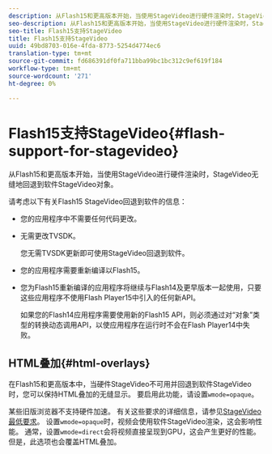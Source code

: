 ```yaml
---
description: 从Flash15和更高版本开始，当使用StageVideo进行硬件渲染时，StageVideo无缝地回退到软件StageVideo对象。
seo-description: 从Flash15和更高版本开始，当使用StageVideo进行硬件渲染时，StageVideo无缝地回退到软件StageVideo对象。
seo-title: Flash15支持StageVideo
title: Flash15支持StageVideo
uuid: 49bd8703-016e-4fda-8773-5254d4774ec6
translation-type: tm+mt
source-git-commit: fd686391df0fa711bba99bc1bc312c9ef619f184
workflow-type: tm+mt
source-wordcount: '271'
ht-degree: 0%

---
```



# Flash15支持StageVideo{#flash-support-for-stagevideo}

从Flash15和更高版本开始，当使用StageVideo进行硬件渲染时，StageVideo无缝地回退到软件StageVideo对象。

请考虑以下有关Flash15 StageVideo回退到软件的信息：

* 您的应用程序中不需要任何代码更改。
* 无需更改TVSDK。

   您无需TVSDK更新即可使用StageVideo回退到软件。
* 您的应用程序需要重新编译以Flash15。
* 您为Flash15重新编译的应用程序将继续与Flash14及更早版本一起使用，只要这些应用程序不使用Flash Player15中引入的任何新API。

   如果您的Flash14应用程序需要使用新的Flash15 API，则必须通过对“对象”类型的转换动态调用API，以使应用程序在运行时不会在Flash Player14中失败。

## HTML叠加{#html-overlays}

在Flash15和更高版本中，当硬件StageVideo不可用并回退到软件StageVideo时，您可以保持HTML叠加的无缝显示。 要启用此功能，请设置`wmode=opaque`。

某些旧版浏览器不支持硬件加速。 有关这些要求的详细信息，请参见[StageVideo最低要求](../../../../../tvsdk-1.4-for-desktop-hls/c-psdk-dhls-1.4-introduction/overview-prod-audience-guide/requirements/stagevideo-capabilities/r-psdk-dhls-1.4-requirements-stage-video.md)。 设置`wmode=opaque`时，视频会使用软件StageVideo渲染，这会影响性能。 通常，设置`wmode=direct`会将视频直接呈现到GPU，这会产生更好的性能。 但是，此选项也会覆盖HTML叠加。
